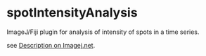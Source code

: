 # spotIntensityAnalysis

ImageJ/Fiji plugin for analysis of intensity of spots in a time series.  

see [Description on Imagej.net](https://imagej.net/Spot_Intensity_Analysis).
